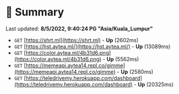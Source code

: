 # 📖 Summary
Last updated: **8/5/2022, 9:40:24 PG "Asia/Kuala_Lumpur"**

- `GET` [https://shrt.ml](https://shrt.ml) - **Up** (2602ms)
- `GET` [https://hst.aytea.ml/](https://hst.aytea.ml/) - **Up** (13089ms)
- `GET` [https://color.aytea.ml/4b31d6.png](https://color.aytea.ml/4b31d6.png) - **Up** (5562ms)
- `GET` [https://memeapi.aytea14.repl.co/gimme](https://memeapi.aytea14.repl.co/gimme) - **Up** (2580ms)
- `GET` [https://teledrivemy.herokuapp.com/dashboard](https://teledrivemy.herokuapp.com/dashboard) - **Up** (20325ms)
